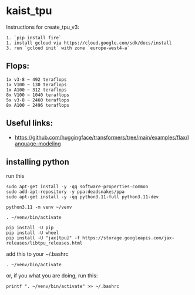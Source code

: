 # kaist_tpu
Instructions for create_tpu_v3:
```
1. `pip install fire`
1. install gcloud via https://cloud.google.com/sdk/docs/install
3. run `gcloud init` with zone `europe-west4-a`
```

## Flops:
```
1x v3-8 ~ 492 teraflops
1x V100 ~ 130 teraflops
1x A100 ~ 312 teraflops
8x V100 ~ 1040 teraflops
5x v3-8 ~ 2460 teraflops
8x A100 ~ 2496 teraflops
```

## Useful links:
- https://github.com/huggingface/transformers/tree/main/examples/flax/language-modeling

## installing python
run this
```
sudo apt-get install -y -qq software-properties-common
sudo add-apt-repository -y ppa:deadsnakes/ppa
sudo apt-get install -y -qq python3.11-full python3.11-dev

python3.11 -m venv ~/venv

. ~/venv/bin/activate

pip install -U pip
pip install -U wheel
pip install -U "jax[tpu]" -f https://storage.googleapis.com/jax-releases/libtpu_releases.html
```


add this to your ~/.bashrc
```
. ~/venv/bin/activate
```

or, if you what you are doing, run this:
```
printf ". ~/venv/bin/activate" >> ~/.bashrc
```
